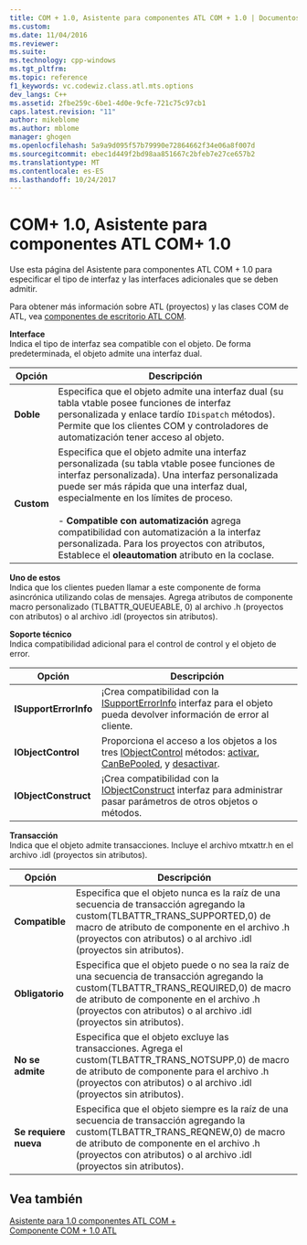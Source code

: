 ```yaml
---
title: COM + 1.0, Asistente para componentes ATL COM + 1.0 | Documentos de Microsoft
ms.custom: 
ms.date: 11/04/2016
ms.reviewer: 
ms.suite: 
ms.technology: cpp-windows
ms.tgt_pltfrm: 
ms.topic: reference
f1_keywords: vc.codewiz.class.atl.mts.options
dev_langs: C++
ms.assetid: 2fbe259c-6be1-4d0e-9cfe-721c75c97cb1
caps.latest.revision: "11"
author: mikeblome
ms.author: mblome
manager: ghogen
ms.openlocfilehash: 5a9a9d095f57b79990e72864662f34e06a8f007d
ms.sourcegitcommit: ebec1d449f2bd98aa851667c2bfeb7e27ce657b2
ms.translationtype: MT
ms.contentlocale: es-ES
ms.lasthandoff: 10/24/2017
---
```

# <a name="com-10-atl-com-10-component-wizard"></a>COM+ 1.0, Asistente para componentes ATL COM+ 1.0
Use esta página del Asistente para componentes ATL COM + 1.0 para especificar el tipo de interfaz y las interfaces adicionales que se deben admitir.  
  
 Para obtener más información sobre ATL (proyectos) y las clases COM de ATL, vea [componentes de escritorio ATL COM](../../atl/atl-com-desktop-components.md).  
  
 **Interface**  
 Indica el tipo de interfaz sea compatible con el objeto. De forma predeterminada, el objeto admite una interfaz dual.  
  
|Opción|Descripción|  
|------------|-----------------|  
|**Doble**|Especifica que el objeto admite una interfaz dual (su tabla vtable posee funciones de interfaz personalizada y enlace tardío `IDispatch` métodos). Permite que los clientes COM y controladores de automatización tener acceso al objeto.|  
|**Custom**|Especifica que el objeto admite una interfaz personalizada (su tabla vtable posee funciones de interfaz personalizada). Una interfaz personalizada puede ser más rápida que una interfaz dual, especialmente en los límites de proceso.<br /><br /> -   **Compatible con automatización** agrega compatibilidad con automatización a la interfaz personalizada. Para los proyectos con atributos, Establece el **oleautomation** atributo en la coclase.|  
  
 **Uno de estos**  
 Indica que los clientes pueden llamar a este componente de forma asincrónica utilizando colas de mensajes. Agrega atributos de componente macro personalizado (TLBATTR_QUEUEABLE, 0) al archivo .h (proyectos con atributos) o al archivo .idl (proyectos sin atributos).  
  
 **Soporte técnico**  
 Indica compatibilidad adicional para el control de control y el objeto de error.  
  
|Opción|Descripción|  
|------------|-----------------|  
|**ISupportErrorInfo**|¡Crea compatibilidad con la [ISupportErrorInfo](../../atl/reference/isupporterrorinfoimpl-class.md) interfaz para el objeto pueda devolver información de error al cliente.|  
|**IObjectControl**|Proporciona el acceso a los objetos a los tres [IObjectControl](http://msdn.microsoft.com/library/windows/desktop/ms686474) métodos: [activar](http://msdn.microsoft.com/library/windows/desktop/ms681303), [CanBePooled](http://msdn.microsoft.com/library/windows/desktop/ms684322), y [desactivar](http://msdn.microsoft.com/library/windows/desktop/ms687094).|  
|**IObjectConstruct**|¡Crea compatibilidad con la [IObjectConstruct](http://msdn.microsoft.com/library/windows/desktop/ms680583) interfaz para administrar pasar parámetros de otros objetos o métodos.|  
  
 **Transacción**  
 Indica que el objeto admite transacciones. Incluye el archivo mtxattr.h en el archivo .idl (proyectos sin atributos).  
  
|Opción|Descripción|  
|------------|-----------------|  
|**Compatible**|Especifica que el objeto nunca es la raíz de una secuencia de transacción agregando la custom(TLBATTR_TRANS_SUPPORTED,0) de macro de atributo de componente en el archivo .h (proyectos con atributos) o al archivo .idl (proyectos sin atributos).|  
|**Obligatorio**|Especifica que el objeto puede o no sea la raíz de una secuencia de transacción agregando la custom(TLBATTR_TRANS_REQUIRED,0) de macro de atributo de componente en el archivo .h (proyectos con atributos) o al archivo .idl (proyectos sin atributos).|  
|**No se admite**|Especifica que el objeto excluye las transacciones. Agrega el custom(TLBATTR_TRANS_NOTSUPP,0) de macro de atributo de componente para el archivo .h (proyectos con atributos) o al archivo .idl (proyectos sin atributos).|  
|**Se requiere nueva**|Especifica que el objeto siempre es la raíz de una secuencia de transacción agregando la custom(TLBATTR_TRANS_REQNEW,0) de macro de atributo de componente en el archivo .h (proyectos con atributos) o al archivo .idl (proyectos sin atributos).|  
  
## <a name="see-also"></a>Vea también  
 [Asistente para 1.0 componentes ATL COM +](../../atl/reference/atl-com-plus-1-0-component-wizard.md)   
 [Componente COM + 1.0 ATL](../../atl/reference/adding-an-atl-com-plus-1-0-component.md)

